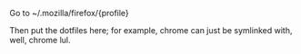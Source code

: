Go to ~/.mozilla/firefox/{profile}

Then put the dotfiles here; for example, chrome can just be symlinked with, well, chrome lul.
